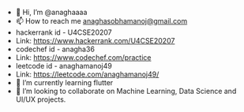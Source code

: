 - 👋 Hi, I’m @anaghaaaa
- 📫 How to reach me anaghasobhamanoj@gmail.com
-  hackerrank id - U4CSE20207 
-  Link: https://www.hackerrank.com/U4CSE20207
-  codechef id - anagha36
-  Link: https://www.codechef.com/practice
-  leetcode id - anaghamanoj49
-  Link: https://leetcode.com/anaghamanoj49/
- 🌱 I’m currently learning flutter
- 👀 I’m looking to collaborate on Machine Learning, Data Science and UI/UX projects.
<!---
anaghaaaa/anaghaaaa is a ✨ special ✨ repository because its `README.md` (this file) appears on your GitHub profile.
You can click the Preview link to take a look at your changes.
- 🌱 I’m currently learning ...
- 💞️ I’m looking to collaborate on ...
- 👀 I’m interested in UI/UX development.
--->
